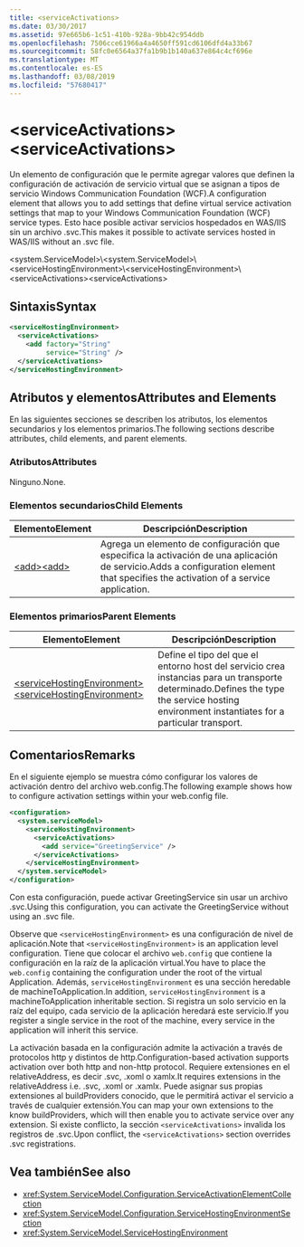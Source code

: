 ```yaml
---
title: <serviceActivations>
ms.date: 03/30/2017
ms.assetid: 97e665b6-1c51-410b-928a-9bb42c954ddb
ms.openlocfilehash: 7506cce61966a4a4650ff591cd6106dfd4a33b67
ms.sourcegitcommit: 58fc0e6564a37fa1b9b1b140a637e864c4cf696e
ms.translationtype: MT
ms.contentlocale: es-ES
ms.lasthandoff: 03/08/2019
ms.locfileid: "57680417"
---
```

# <a name="serviceactivations"></a><span data-ttu-id="43688-101">\<serviceActivations></span><span class="sxs-lookup"><span data-stu-id="43688-101">\<serviceActivations></span></span>

<span data-ttu-id="43688-102">Un elemento de configuración que le permite agregar valores que definen la configuración de activación de servicio virtual que se asignan a tipos de servicio Windows Communication Foundation (WCF).</span><span class="sxs-lookup"><span data-stu-id="43688-102">A configuration element that allows you to add settings that define virtual service activation settings that map to your Windows Communication Foundation (WCF) service types.</span></span> <span data-ttu-id="43688-103">Esto hace posible activar servicios hospedados en WAS/IIS sin un archivo .svc.</span><span class="sxs-lookup"><span data-stu-id="43688-103">This makes it possible to activate services hosted in WAS/IIS without an .svc file.</span></span>

<span data-ttu-id="43688-104">\<system.ServiceModel>\\</span><span class="sxs-lookup"><span data-stu-id="43688-104">\<system.ServiceModel>\\</span></span>
<span data-ttu-id="43688-105">\<serviceHostingEnvironment>\\</span><span class="sxs-lookup"><span data-stu-id="43688-105">\<serviceHostingEnvironment>\\</span></span>
<span data-ttu-id="43688-106">\<serviceActivations></span><span class="sxs-lookup"><span data-stu-id="43688-106">\<serviceActivations></span></span>

## <a name="syntax"></a><span data-ttu-id="43688-107">Sintaxis</span><span class="sxs-lookup"><span data-stu-id="43688-107">Syntax</span></span>

```xml
<serviceHostingEnvironment>
  <serviceActivations>
    <add factory="String"
         service="String" />
  </serviceActivations>
</serviceHostingEnvironment>
```

## <a name="attributes-and-elements"></a><span data-ttu-id="43688-108">Atributos y elementos</span><span class="sxs-lookup"><span data-stu-id="43688-108">Attributes and Elements</span></span>

<span data-ttu-id="43688-109">En las siguientes secciones se describen los atributos, los elementos secundarios y los elementos primarios.</span><span class="sxs-lookup"><span data-stu-id="43688-109">The following sections describe attributes, child elements, and parent elements.</span></span>

### <a name="attributes"></a><span data-ttu-id="43688-110">Atributos</span><span class="sxs-lookup"><span data-stu-id="43688-110">Attributes</span></span>

<span data-ttu-id="43688-111">Ninguno.</span><span class="sxs-lookup"><span data-stu-id="43688-111">None.</span></span>

### <a name="child-elements"></a><span data-ttu-id="43688-112">Elementos secundarios</span><span class="sxs-lookup"><span data-stu-id="43688-112">Child Elements</span></span>

|<span data-ttu-id="43688-113">Elemento</span><span class="sxs-lookup"><span data-stu-id="43688-113">Element</span></span>|<span data-ttu-id="43688-114">Descripción</span><span class="sxs-lookup"><span data-stu-id="43688-114">Description</span></span>|
|-------------|-----------------|
|[<span data-ttu-id="43688-115">\<add></span><span class="sxs-lookup"><span data-stu-id="43688-115">\<add></span></span>](../../../../../docs/framework/configure-apps/file-schema/wcf/add-of-serviceactivations.md)|<span data-ttu-id="43688-116">Agrega un elemento de configuración que especifica la activación de una aplicación de servicio.</span><span class="sxs-lookup"><span data-stu-id="43688-116">Adds a configuration element that specifies the activation of a service application.</span></span>|

### <a name="parent-elements"></a><span data-ttu-id="43688-117">Elementos primarios</span><span class="sxs-lookup"><span data-stu-id="43688-117">Parent Elements</span></span>

|<span data-ttu-id="43688-118">Elemento</span><span class="sxs-lookup"><span data-stu-id="43688-118">Element</span></span>|<span data-ttu-id="43688-119">Descripción</span><span class="sxs-lookup"><span data-stu-id="43688-119">Description</span></span>|
|-------------|-----------------|
|[<span data-ttu-id="43688-120">\<serviceHostingEnvironment></span><span class="sxs-lookup"><span data-stu-id="43688-120">\<serviceHostingEnvironment></span></span>](../../../../../docs/framework/configure-apps/file-schema/wcf/servicehostingenvironment.md)|<span data-ttu-id="43688-121">Define el tipo del que el entorno host del servicio crea instancias para un transporte determinado.</span><span class="sxs-lookup"><span data-stu-id="43688-121">Defines the type the service hosting environment instantiates for a particular transport.</span></span>|

## <a name="remarks"></a><span data-ttu-id="43688-122">Comentarios</span><span class="sxs-lookup"><span data-stu-id="43688-122">Remarks</span></span>

<span data-ttu-id="43688-123">En el siguiente ejemplo se muestra cómo configurar los valores de activación dentro del archivo web.config.</span><span class="sxs-lookup"><span data-stu-id="43688-123">The following example shows how to configure activation settings within your web.config file.</span></span>

```xml
<configuration>
  <system.serviceModel>
    <serviceHostingEnvironment>
      <serviceActivations>
        <add service="GreetingService" />
      </serviceActivations>
    </serviceHostingEnvironment>
  </system.serviceModel>
</configuration>
```

<span data-ttu-id="43688-124">Con esta configuración, puede activar GreetingService sin usar un archivo .svc.</span><span class="sxs-lookup"><span data-stu-id="43688-124">Using this configuration, you can activate the GreetingService without using an .svc file.</span></span>

<span data-ttu-id="43688-125">Observe que `<serviceHostingEnvironment>` es una configuración de nivel de aplicación.</span><span class="sxs-lookup"><span data-stu-id="43688-125">Note that `<serviceHostingEnvironment>` is an application level configuration.</span></span> <span data-ttu-id="43688-126">Tiene que colocar el archivo `web.config` que contiene la configuración en la raíz de la aplicación virtual.</span><span class="sxs-lookup"><span data-stu-id="43688-126">You have to place the `web.config` containing the configuration under the root of the virtual Application.</span></span> <span data-ttu-id="43688-127">Además, `serviceHostingEnvironment` es una sección heredable de machineToApplication.</span><span class="sxs-lookup"><span data-stu-id="43688-127">In addition, `serviceHostingEnvironment` is a machineToApplication inheritable section.</span></span> <span data-ttu-id="43688-128">Si registra un solo servicio en la raíz del equipo, cada servicio de la aplicación heredará este servicio.</span><span class="sxs-lookup"><span data-stu-id="43688-128">If you register a single service in the root of the machine, every service in the application will inherit this service.</span></span>

<span data-ttu-id="43688-129">La activación basada en la configuración admite la activación a través de protocolos http y distintos de http.</span><span class="sxs-lookup"><span data-stu-id="43688-129">Configuration-based activation supports activation over both http and non-http protocol.</span></span> <span data-ttu-id="43688-130">Requiere extensiones en el relativeAddress, es decir .svc, .xoml o xamlx.</span><span class="sxs-lookup"><span data-stu-id="43688-130">It requires extensions in the relativeAddress i.e. .svc, .xoml or .xamlx.</span></span> <span data-ttu-id="43688-131">Puede asignar sus propias extensiones al buildProviders conocido, que le permitirá activar el servicio a través de cualquier extensión.</span><span class="sxs-lookup"><span data-stu-id="43688-131">You can map your own extensions to the know buildProviders, which will then enable you to activate service over any extension.</span></span> <span data-ttu-id="43688-132">Si existe conflicto, la sección `<serviceActivations>` invalida los registros de .svc.</span><span class="sxs-lookup"><span data-stu-id="43688-132">Upon conflict, the `<serviceActivations>` section overrides .svc registrations.</span></span>

## <a name="see-also"></a><span data-ttu-id="43688-133">Vea también</span><span class="sxs-lookup"><span data-stu-id="43688-133">See also</span></span>

- <xref:System.ServiceModel.Configuration.ServiceActivationElementCollection>
- <xref:System.ServiceModel.Configuration.ServiceHostingEnvironmentSection>
- <xref:System.ServiceModel.ServiceHostingEnvironment>

